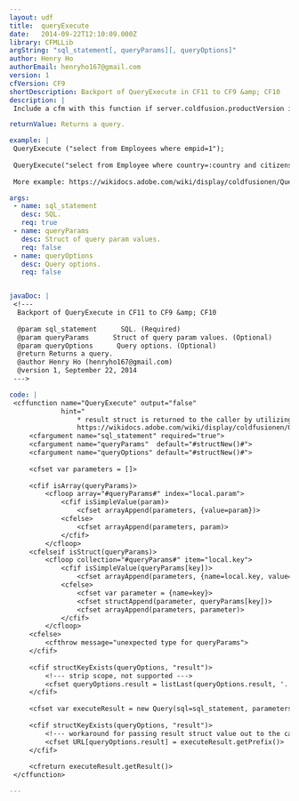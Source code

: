 ```yaml
---
layout: udf
title:  queryExecute
date:   2014-09-22T12:10:09.000Z
library: CFMLLib
argString: "sql_statement[, queryParams][, queryOptions]"
author: Henry Ho
authorEmail: henryho167@gmail.com
version: 1
cfVersion: CF9
shortDescription: Backport of QueryExecute in CF11 to CF9 &amp; CF10
description: |
 Include a cfm with this function if server.coldfusion.productVersion is 9 or 10.

returnValue: Returns a query.

example: |
 QueryExecute ("select from Employees where empid=1");
   
 QueryExecute("select from Employee where country=:country and citizenship=:country", {country='USA'});
   
 More example: https://wikidocs.adobe.com/wiki/display/coldfusionen/QueryExecute

args:
 - name: sql_statement
   desc: SQL.
   req: true
 - name: queryParams
   desc: Struct of query param values.
   req: false
 - name: queryOptions
   desc: Query options.
   req: false


javaDoc: |
 <!---
  Backport of QueryExecute in CF11 to CF9 &amp; CF10
  
  @param sql_statement      SQL. (Required)
  @param queryParams      Struct of query param values. (Optional)
  @param queryOptions      Query options. (Optional)
  @return Returns a query. 
  @author Henry Ho (henryho167@gmail.com) 
  @version 1, September 22, 2014 
 --->

code: |
 <cffunction name="QueryExecute" output="false"
             hint="
                 * result struct is returned to the caller by utilizing URL scope (no prefix needed) * 
                 https://wikidocs.adobe.com/wiki/display/coldfusionen/QueryExecute">
     <cfargument name="sql_statement" required="true">
     <cfargument name="queryParams"  default="#structNew()#">
     <cfargument name="queryOptions" default="#structNew()#">
     
     <cfset var parameters = []>
     
     <cfif isArray(queryParams)>
         <cfloop array="#queryParams#" index="local.param">
             <cfif isSimpleValue(param)>
                 <cfset arrayAppend(parameters, {value=param})>
             <cfelse>
                 <cfset arrayAppend(parameters, param)>
             </cfif>
         </cfloop>
     <cfelseif isStruct(queryParams)>
         <cfloop collection="#queryParams#" item="local.key">
             <cfif isSimpleValue(queryParams[key])>
                 <cfset arrayAppend(parameters, {name=local.key, value=queryParams[key]})>
             <cfelse>
                 <cfset var parameter = {name=key}>
                 <cfset structAppend(parameter, queryParams[key])>
                 <cfset arrayAppend(parameters, parameter)>
             </cfif>
         </cfloop>
     <cfelse>
         <cfthrow message="unexpected type for queryParams">
     </cfif>
     
     <cfif structKeyExists(queryOptions, "result")>
         <!--- strip scope, not supported --->
         <cfset queryOptions.result = listLast(queryOptions.result, '.')>
     </cfif>
     
     <cfset var executeResult = new Query(sql=sql_statement, parameters=parameters, argumentCollection=queryOptions).execute()>
     
     <cfif structKeyExists(queryOptions, "result")>
         <!--- workaround for passing result struct value out to the caller by utilizing URL scope (no prefix needed) --->
         <cfset URL[queryOptions.result] = executeResult.getPrefix()>
     </cfif>
     
     <cfreturn executeResult.getResult()>
 </cffunction>

---
```


